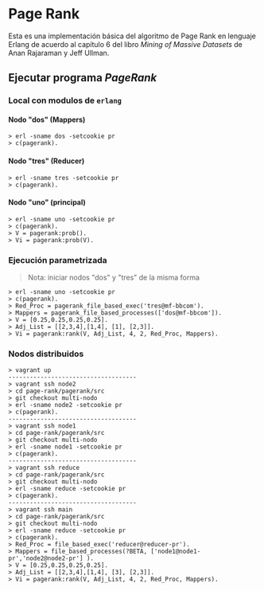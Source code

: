 Page Rank 
=========
Esta es una implementación básica del algoritmo de Page Rank en lenguaje Erlang de acuerdo al capítulo 6 del libro _Mining of Massive Datasets_ de Anan Rajaraman y Jeff Ullman.

## Ejecutar programa _PageRank_

### Local con modulos de `erlang`

#### Nodo "dos" (Mappers)
```
> erl -sname dos -setcookie pr
> c(pagerank).
```

#### Nodo "tres" (Reducer)
```
> erl -sname tres -setcookie pr
> c(pagerank).
```

#### Nodo "uno" (principal)
```
> erl -sname uno -setcookie pr
> c(pagerank).
> V = pagerank:prob().
> Vi = pagerank:prob(V).
```

### Ejecución parametrizada
> Nota: iniciar nodos "dos" y "tres" de la misma forma

```
> erl -sname uno -setcookie pr
> c(pagerank).
> Red_Proc = pagerank_file_based_exec('tres@mf-bbcom').
> Mappers = pagerank_file_based_processes(['dos@mf-bbcom']).
> V = [0.25,0.25,0.25,0.25].
> Adj_List = [[2,3,4],[1,4], [1], [2,3]].
> Vi = pagerank:rank(V, Adj_List, 4, 2, Red_Proc, Mappers).
```

### Nodos distribuidos

```
> vagrant up
------------------------------------
> vagrant ssh node2
> cd page-rank/pagerank/src
> git checkout multi-nodo
> erl -sname node2 -setcookie pr
> c(pagerank).
------------------------------------
> vagrant ssh node1
> cd page-rank/pagerank/src
> git checkout multi-nodo
> erl -sname node1 -setcookie pr
> c(pagerank).
------------------------------------
> vagrant ssh reduce
> cd page-rank/pagerank/src
> git checkout multi-nodo
> erl -sname reduce -setcookie pr
> c(pagerank).
------------------------------------
> vagrant ssh main
> cd page-rank/pagerank/src
> git checkout multi-nodo
> erl -sname reduce -setcookie pr
> c(pagerank).
> Red_Proc = file_based_exec('reducer@reducer-pr').
> Mappers = file_based_processes(?BETA, ['node1@node1-pr','node2@node2-pr'] ).
> V = [0.25,0.25,0.25,0.25].
> Adj_List = [[2,3,4],[1,4], [3], [2,3]].
> Vi = pagerank:rank(V, Adj_List, 4, 2, Red_Proc, Mappers).
```

